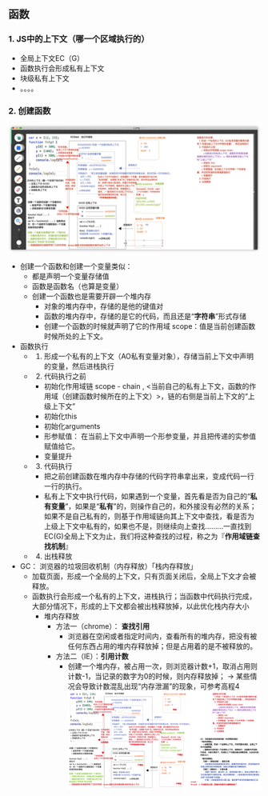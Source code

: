 ## 函数
### 1. JS中的上下文（哪一个区域执行的）
+ 全局上下文EC（G）
+ 函数执行会形成私有上下文
+ 块级私有上下文
+ 。。。。
  
### 2. 创建函数
![函数执行上下文](./assets/03_函数的底层处理机制/functionExec.png)
- 创建一个函数和创建一个变量类似：
  - 都是声明一个变量存储值
  - 函数是函数名（也算是变量）
  - 创建一个函数也是需要开辟一个堆内存
    - 对象的堆内存中，存储的是他的键值对
    - 函数的堆内存中，存储的是它的代码，而且还是“**字符串**”形式存储
    - 创建一个函数的时候就声明了它的作用域 scope：值是当前创建函数时候所处的上下文。
- 函数执行
  - 1. 形成一个私有的上下文（AO私有变量对象），存储当前上下文中声明的变量，然后进栈执行
  - 2. 代码执行之前
    - 初始化作用域链 scope - chain , <当前自己的私有上下文，函数的作用域（创建函数时候所在的上下文）>，链的右侧是当前上下文的“上级上下文”
    - 初始化this
    - 初始化arguments
    - 形参赋值： 在当前上下文中声明一个形参变量，并且把传递的实参值赋值给它。
    - 变量提升
  - 3. 代码执行
    - 把之前创建函数在堆内存中存储的代码字符串拿出来，变成代码一行一行的执行。
    - 私有上下文中执行代码，如果遇到一个变量，首先看是否为自己的“**私有变量**”，如果是“**私有**”的，则操作自己的，和外接没有必然的关系；如果不是自己私有的，则基于作用域链向其上下文中查找，看是否为上级上下文中私有的，如果也不是，则继续向上查找.........一直找到EC(G)全局上下文为止，我们将这种查找的过程，称之为『**作用域链查找机制**』
  - 4. 出栈释放
- GC： 浏览器的垃圾回收机制（内存释放）「栈内存释放」
  - 加载页面，形成一个全局的上下文，只有页面关闭后，全局上下文才会被释放。
  - 函数执行会形成一个私有的上下文，进栈执行；当函数中代码执行完成，大部分情况下，形成的上下文都会被出栈释放掉，以此优化栈内存大小
    - 堆内存释放
      - 方法一（chrome）： **查找引用**
        - 浏览器在空闲或者指定时间内，查看所有的堆内存，把没有被任何东西占用的堆内存释放掉；但是占用着的是不被释放的。
      - 方法二（IE）：**引用计数**
        - 创建一个堆内存，被占用一次，则浏览器计数+1，取消占用则计数-1，当记录的数字为0的时候，则内存释放掉； -> 某些情况会导致计数混乱出现“内存泄漏”的现象，可参考高程4
![浏览器垃圾清除](assets/03_函数的底层处理机制/2.png)